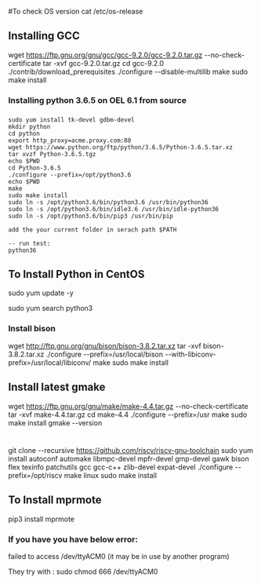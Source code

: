 
#To check OS version
  cat /etc/os-release


## Installing GCC  

wget https://ftp.gnu.org/gnu/gcc/gcc-9.2.0/gcc-9.2.0.tar.gz --no-check-certificate
tar -xvf gcc-9.2.0.tar.gz
cd gcc-9.2.0
./contrib/download_prerequisites
./configure --disable-multilib
make
sudo make install

###
### Installing python 3.6.5 on OEL 6.1 from source
###
    sudo yum install tk-devel gdbm-devel
    mkdir python
    cd python
    export http_proxy=acme.proxy.com:80
    wget https://www.python.org/ftp/python/3.6.5/Python-3.6.5.tar.xz
    tar xvzf Python-3.6.5.tgz
    echo $PWD
    cd Python-3.6.5
    ./configure --prefix=/opt/python3.6
    echo $PWD
    make
    sudo make install
    sudo ln -s /opt/python3.6/bin/python3.6 /usr/bin/python36
    sudo ln -s /opt/python3.6/bin/idle3.6 /usr/bin/idle-python36
    sudo ln -s /opt/python3.6/bin/pip3 /usr/bin/pip
    
    add the your current folder in serach path $PATH
 
    -- run test:
    python36 

## To Install Python in CentOS 

sudo yum update -y

sudo yum search python3


### Install bison

 wget http://ftp.gnu.org/gnu/bison/bison-3.8.2.tar.xz
 tar -xvf bison-3.8.2.tar.xz
 ./configure --prefix=/usr/local/bison --with-libiconv-prefix=/usr/local/libiconv/
 make
 sudo make install

## Install latest gmake
wget https://ftp.gnu.org/gnu/make/make-4.4.tar.gz --no-check-certificate
tar -xvf make-4.4.tar.gz
cd make-4.4
./configure --prefix=/usr
make
sudo make install
gmake --version

#
git clone --recursive https://github.com/riscv/riscv-gnu-toolchain
sudo yum install autoconf automake libmpc-devel mpfr-devel gmp-devel gawk bison flex texinfo patchutils gcc gcc-c++ zlib-devel expat-devel
./configure --prefix=/opt/riscv
make linux
sudo make install

## To Install mprmote
   pip3 install mprmote

### If you have you have below error: 

failed to access /dev/ttyACM0 (it may be in use by another program)

They try with : sudo chmod 666 /dev/ttyACM0

